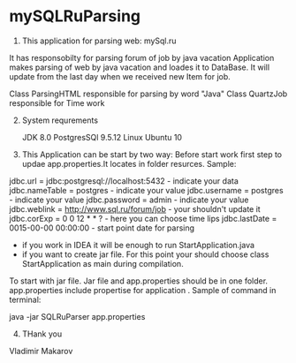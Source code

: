 # mySQLRuParsing

 1. This application for parsing web: mySql.ru
 
 It has responsobilty for parsing forum of job by java vacation
 Application makes parsing of web by java vacation and loades it to DataBase.
 It will update from the last day when we received new Item for job.
 
 Class ParsingHTML responsible for parsing by word "Java"
 Class QuartzJob responsible for Time work
 
 2. System requrements
 
    JDK 8.0
    PostgresSQl 9.5.12
    Linux Ubuntu 10
    
 3. This Application can be start by two way:
 Before start work first step to updae app.properties.It locates in folder resurces.
 Sample:
 
jdbc.url = jdbc:postgresql://localhost:5432 - indicate your data
jdbc.nameTable = postgres - indicate your value
jdbc.username = postgres - indicate your value
jdbc.password = admin - indicate your value
jdbc.weblink = http://www.sql.ru/forum/job - your shouldn't update it
jdbc.corExp = 0 0 12 * * ? - here you can choose time lips
jdbc.lastDate = 0015-00-00 00:00:00  -  start point date for parsing
 
 - if you work in IDEA it will be enough to run StartApplication.java
 - if you want to create jar file. For this point your should choose class StartApplication as main during compilation.
 
 To start with jar file. Jar file and app.properties should be in one folder.
 app.properties include propertise for application .
 Sample of command in terminal:
 
 java -jar SQLRuParser app.properties
 
 4. THank you
 
 Vladimir Makarov
 
    

